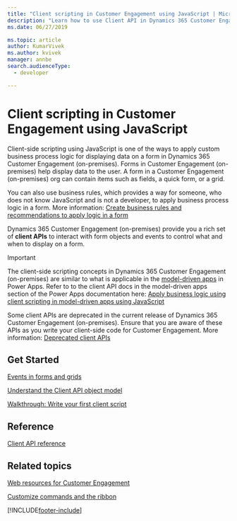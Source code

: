 ```yaml
---
title: "Client scripting in Customer Engagement using JavaScript | MicrosoftDocs"
description: "Learn how to use Client API in Dynamics 365 Customer Engagement (on-premises) to apply custom business process logic for displaying data on a form."
ms.date: 06/27/2019

ms.topic: article
author: KumarVivek
ms.author: kvivek
manager: annbe
search.audienceType: 
  - developer

---
```

# Client scripting in Customer Engagement using JavaScript

Client-side scripting using JavaScript is one of the ways to apply custom business process logic for displaying data on a form in Dynamics 365 Customer Engagement (on-premises). Forms in Customer Engagement (on-premises) help display data to the user. A form in a Customer Engagement (on-premises) org can contain items such as fields, a quick form, or a grid.

You can also use business rules, which provides a way for someone, who does not know JavaScript and is not a developer, to apply business process logic in a form. More information: [Create business rules and recommendations to apply logic in a form](../../customize/create-business-rules-recommendations-apply-logic-form.md)

Dynamics 365 Customer Engagement (on-premises) provide you a rich set of **client APIs** to interact with form objects and events to control what and when to display on a form.

> [!IMPORTANT]
> The client-side scripting concepts in Dynamics 365 Customer Engagement (on-premises) are similar to what is applicable in the [model-driven apps](/powerapps/maker/model-driven-apps/model-driven-app-overview) in Power Apps. Refer to to the client API docs in the model-driven apps section of the Power Apps documentation here: [Apply business logic using client scripting in model-driven apps using JavaScript](/powerapps/developer/model-driven-apps/client-scripting)
  
Some client APIs are deprecated in the current release of Dynamics 365 Customer Engagement (on-premises). Ensure that you are aware of these APIs as you write your client-side code for Customer Engagement. More information: [Deprecated client APIs](/dynamics365/get-started/whats-new/customer-engagement/important-changes-coming#some-client-apis-are-deprecated)

## Get Started

[Events in forms and grids](/powerapps/developer/model-driven-apps/clientapi/events-forms-grids)

[Understand the Client API object model](/powerapps/developer/model-driven-apps/clientapi/understand-clientapi-object-model)

[Walkthrough: Write your first client script](/powerapps/developer/model-driven-apps/clientapi/walkthrough-write-your-first-client-script)

## Reference

[Client API reference](reference.md)


## Related topics

[Web resources for Customer Engagement](../web-resources.md)

[Customize commands and the ribbon](../customize-dev/customize-commands-ribbon.md)


[!INCLUDE[footer-include](../../../../includes/footer-banner.md)]
